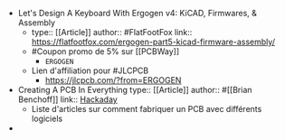- Let's Design A Keyboard With Ergogen v4: KiCAD, Firmwares, & Assembly
	- type:: [[Article]]
	  author:: #FlatFootFox 
	  link:: https://flatfootfox.com/ergogen-part5-kicad-firmware-assembly/
	- #Coupon promo de 5% sur [[PCBWay]]
		- `ERGOGEN`
	- Lien d'affiliation pour #JLCPCB
		- https://jlcpcb.com/?from=ERGOGEN
- Creating A PCB In Everything
  type:: [[Article]]
  author:: #[[Brian Benchoff]]
  link:: [Hackaday](https://hackaday.com/2016/09/21/creating-a-pcb-in-everything-introduction/)
	- Liste d'articles sur comment fabriquer un PCB avec différents logiciels
-